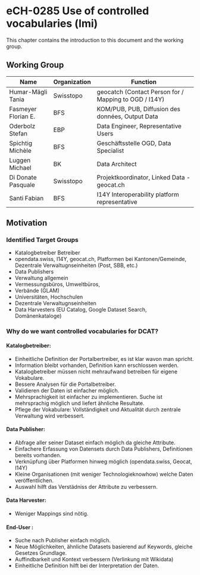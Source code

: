 # eCH-0285 Use of controlled vocabularies (lmi)

This chapter contains the introduction to this document and the working group.

## Working Group

| Name                           | Organization | Function                                              |
|--------------------------------|--------------|-------------------------------------------------------|
| Humar-Mägli Tania              | Swisstopo    | geocatch (Contact Person for / Mapping to OGD / I14Y) |
| Fasmeyer Florian E.            | BFS          | KOM/PUB, PUB, Diffusion des données, Output Data      |
| Oderbolz Stefan                | EBP          | Data Engineer, Representative Users                   |
| Spichtig Michèle               | BFS          | Geschäftsstelle OGD, Data Specialist                  |
| Luggen Michael                 | BK           | Data Architect                                        |
| Di Donate Pasquale             | Swisstopo    | Projektkoordinator, Linked Data - geocat.ch           |
| Santi Fabian                   | BFS          | I14Y Interoperability platform representative         |

## Motivation

### Identified Target Groups

  * Katalogbetreiber Betreiber
  * opendata.swiss, I14Y, geocat.ch, Platformen bei Kantonen/Gemeinde, Dezentrale Verwaltugnseinheiten (Post, SBB, etc.)
  * Data Publishers
  * Verwaltung allgemein
  * Vermessungsbüros, Umweltbüros,
  * Verbände (GLAM)
  * Universitäten, Hochschulen
  * Dezentrale Verwaltugnseinheiten
  * Data Harvesters (EU Catalog, Google Dataset Search, Domänenkataloge)

### Why do we want controlled vocabularies for DCAT?

#### Katalogbetreiber:
* Einheitliche Definition der Portalbertreiber, es ist klar wavon man spricht.
* Information bleibt vorhanden, Definition kann erschlossen werden.
* Katalogbetreiber müssen nicht mehraufwand betreiben für eigene Vokabulare.
* Bessere Analysen für die Portalbetreiber. 
* Validieren der Daten ist einfacher möglich.
* Mehrsprachigkeit ist einfacher zu implementieren. Suche ist mehrsprachig möglich und liefert ähnliche Resultate.
* Pflege der Vokabulare: Vollständigkeit und Aktualität durch zentrale Verwaltung wird verbessert.

#### Data Publisher:
* Abfrage aller seiner Dataset einfach möglich da gleiche Attribute.
* Einfachere Erfassung von Datensets durch Data Publishers, Definitionen bereits vorhanden.
* Verknüpfung über Platformen hinweg möglich (opendata.swiss, Geocat, I14Y)
* Kleine Organisationen (mit weniger Technologieknowhow) welche Daten veröffentlichen.
* Auswahl hilft das Verstädniss der Attribute zu verbessern.
 
#### Data Harvester:
* Weniger Mappings sind nötig.

#### End-User :
* Suche nach Publisher einfach möglich.
* Neue Möglichkeiten, ähnliche Datasets basierend auf Keywords, gleiche Gesetzes Grundlage.
* Auffindbarkeit und Kontext verbessern (Verlinkung mit Wikidata)
* Einheitliche Definition hilft bei der Interpretation der Daten.
